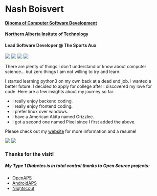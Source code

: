 # Nash Boisvert

#### [Dipoma of Computer Software Development](https://www.nait.ca/programs/dmit-computer-software-development?term=2023-spring)
#### [Northern Alberta Insitute of Technology](https://www.nait.ca/programs/dmit-computer-software-development?term=2023-spring)

#### Lead Software Developer @ The Sports Aux

<a href="mailto:nashboisvert1@gmail.com"><img src="https://img.shields.io/badge/Gmail-D14836?style=for-the-badge&logo=gmail&logoColor=white"></a>
<a href="https://discordapp.com/users/305961086782275586/"><img src="https://img.shields.io/badge/Discord-7289DA?style=for-the-badge&logo=discord&logoColor=white"></a>
<a href="https://www.linkedin.com/in/nash-boisvert/"><img src="https://img.shields.io/badge/LinkedIn-0077B5?style=for-the-badge&logo=linkedin&logoColor=white"></a>
<a href="https://leetcode.com/Nashtronaut/"><img src="https://img.shields.io/badge/-LeetCode-FFA116?style=for-the-badge&logo=LeetCode&logoColor=black"></a>

<p>There are plenty of things I don't understand or know about computer science... but zero things I am not willing to try and learn.</p>

<p>I started learning python3 on my own back at a dead end job. I wanted a better future. I decided to apply for college after I discovered my love for code. Here are a few insights about my journey so far.</p>

- I really enjoy backend coding.
- I really enjoy frontend coding.
- I prefer linux over windows.
- I have a American Akita named Grizzlee.
- I got a second one named Pixel since I first added the above.

<p>Please check out my <a href="https://nashtronaut.netlify.app">website</a> for more information and a resume!</p>


![](https://github-readme-streak-stats.herokuapp.com/?user=Nashtronaut&theme=gotham&hide_border=false)
![](https://github-profile-trophy.vercel.app/?username=Nashtronaut&theme=chalk&no-frame=true&no-bg=false&margin-w=4)
  
### Thanks for the visit!

##### *My Type 1 Diabetes is in total control thanks to Open Source projects:*
  - <a href="https://github.com/openaps">OpenAPS<a/>
  - <a href="https://androidaps.readthedocs.io/en/latest/">AndroidAPS</a>
  - <a href="https://nightscout.github.io/">Nightscout
